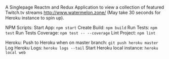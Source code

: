 A Singlepage Reactm and Redux Application to view a collection of featured Twitch.tv streams
http://www.watermelon.zone/ (May take 30 seconds for Heroku instance to spin up).

NPM Scripts:
Start App: `npm start`
Create Build: `npm build`
Run Tests: `npm test`
Run Tests Coverage: `npm test -- --coverage`
Lint Project: `npm lint`

Heroku:
Push to Heroku when on master branch: `git push heroku master`
Log Heroku Logs: `heroku logs --tail`
Start Heroku local instance: `heroku local web`
